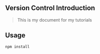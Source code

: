 ## Version Control Introduction

> This is my document for my tutorials

## Usage

```
npm install
```
